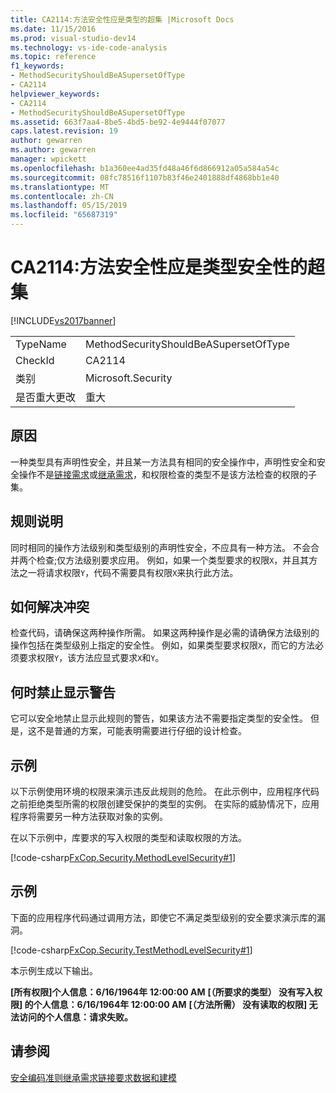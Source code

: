 ```yaml
---
title: CA2114:方法安全性应是类型的超集 |Microsoft Docs
ms.date: 11/15/2016
ms.prod: visual-studio-dev14
ms.technology: vs-ide-code-analysis
ms.topic: reference
f1_keywords:
- MethodSecurityShouldBeASupersetOfType
- CA2114
helpviewer_keywords:
- CA2114
- MethodSecurityShouldBeASupersetOfType
ms.assetid: 663f7aa4-8be5-4bd5-be92-4e9444f07077
caps.latest.revision: 19
author: gewarren
ms.author: gewarren
manager: wpickett
ms.openlocfilehash: b1a360ee4ad35fd48a46f6d866912a05a584a54c
ms.sourcegitcommit: 08fc78516f1107b83f46e2401888df4868bb1e40
ms.translationtype: MT
ms.contentlocale: zh-CN
ms.lasthandoff: 05/15/2019
ms.locfileid: "65687319"
---
```

# <a name="ca2114-method-security-should-be-a-superset-of-type"></a>CA2114:方法安全性应是类型安全性的超集
[!INCLUDE[vs2017banner](../includes/vs2017banner.md)]

|||
|-|-|
|TypeName|MethodSecurityShouldBeASupersetOfType|
|CheckId|CA2114|
|类别|Microsoft.Security|
|是否重大更改|重大|

## <a name="cause"></a>原因
 一种类型具有声明性安全，并且某一方法具有相同的安全操作中，声明性安全和安全操作不是[链接需求](https://msdn.microsoft.com/library/a33fd5f9-2de9-4653-a4f0-d9df25082c4d)或[继承需求](https://msdn.microsoft.com/28b9adbb-8f08-4f10-b856-dbf59eb932d9)，和权限检查的类型不是该方法检查的权限的子集。

## <a name="rule-description"></a>规则说明
 同时相同的操作方法级别和类型级别的声明性安全，不应具有一种方法。 不会合并两个检查;仅方法级别要求应用。 例如，如果一个类型要求的权限`X`，并且其方法之一将请求权限`Y`，代码不需要具有权限`X`来执行此方法。

## <a name="how-to-fix-violations"></a>如何解决冲突
 检查代码，请确保这两种操作所需。 如果这两种操作是必需的请确保方法级别的操作包括在类型级别上指定的安全性。 例如，如果类型要求权限`X`，而它的方法必须要求权限`Y`，该方法应显式要求`X`和`Y`。

## <a name="when-to-suppress-warnings"></a>何时禁止显示警告
 它可以安全地禁止显示此规则的警告，如果该方法不需要指定类型的安全性。 但是，这不是普通的方案，可能表明需要进行仔细的设计检查。

## <a name="example"></a>示例
 以下示例使用环境的权限来演示违反此规则的危险。 在此示例中，应用程序代码之前拒绝类型所需的权限创建受保护的类型的实例。 在实际的威胁情况下，应用程序将需要另一种方法获取对象的实例。

 在以下示例中，库要求的写入权限的类型和读取权限的方法。

 [!code-csharp[FxCop.Security.MethodLevelSecurity#1](../snippets/csharp/VS_Snippets_CodeAnalysis/FxCop.Security.MethodLevelSecurity/cs/FxCop.Security.MethodLevelSecurity.cs#1)]

## <a name="example"></a>示例
 下面的应用程序代码通过调用方法，即使它不满足类型级别的安全要求演示库的漏洞。

 [!code-csharp[FxCop.Security.TestMethodLevelSecurity#1](../snippets/csharp/VS_Snippets_CodeAnalysis/FxCop.Security.TestMethodLevelSecurity/cs/FxCop.Security.TestMethodLevelSecurity.cs#1)]

 本示例生成以下输出。

 **[所有权限]个人信息：6/16/1964年 12:00:00 AM**
 **[（所要求的类型） 没有写入权限] 的个人信息：6/16/1964年 12:00:00 AM**
 **[（方法所需） 没有读取的权限] 无法访问的个人信息：请求失败。**
## <a name="see-also"></a>请参阅
 [安全编码准则](https://msdn.microsoft.com/library/4f882d94-262b-4494-b0a6-ba9ba1f5f177)[继承需求](https://msdn.microsoft.com/28b9adbb-8f08-4f10-b856-dbf59eb932d9)[链接要求](https://msdn.microsoft.com/library/a33fd5f9-2de9-4653-a4f0-d9df25082c4d)[数据和建模](https://msdn.microsoft.com/library/8c37635d-e2c1-4b64-a258-61d9e87405e6)
